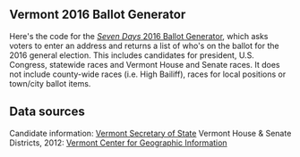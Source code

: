 ## Vermont 2016 Ballot Generator
Here's the code for the [*Seven Days* 2016 Ballot Generator](http://www.sevendaysvt.com/vermont/whos-on-your-vermont-2016-ballot/Content?oid=3719883), which asks voters to enter an address and returns a list of who's on the ballot for the 2016 general election. This includes candidates for president, U.S. Congress, statewide races and Vermont House and Senate races. It does not include county-wide races (i.e. High Bailiff), races for local positions or town/city ballot items.

## Data sources
Candidate information: [Vermont Secretary of State](https://www.sec.state.vt.us/elections/candidates.aspx)
Vermont House & Senate Districts, 2012: [Vermont Center for Geographic Information](http://vcgi.vermont.gov/warehouse)
